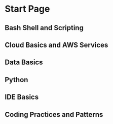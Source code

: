 
# Start Page

## Bash Shell and Scripting

## Cloud Basics and AWS Services

## Data Basics

## Python

## IDE Basics

## Coding Practices and Patterns
